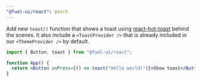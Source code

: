 ```yaml
---
"@fuel-ui/react": patch
---
```


Add new `toast()` function that shows a toast using [react-hot-toast](https://react-hot-toast.com/) behind the scenes. It also include a `<ToastProvider />` that is already included in our `<ThemeProvider />` by default.

````jsx
import { Button, toast } from "@fuel-ui/react";

function App() {
  return <Button onPress={() => toast("Hello world!")}>Show toast</Button>;
}
````

